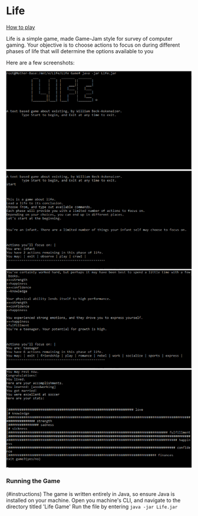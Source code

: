 # Life
[How to play](#instructions)

Life is a simple game, made Game-Jam style for survey of computer gaming. 
Your objective is to choose actions to focus on during different phases of life that will determine the options available to you

Here are a few screenshots:

![Life Start](https://github.com/williambeckaskenaizer/life-game/blob/master/images/life-start.PNG) ![Life Phase 1](https://github.com/williambeckaskenaizer/life-game/blob/master/images/life-phase-1.PNG)
![Life Teenager](https://github.com/williambeckaskenaizer/life-game/blob/master/images/life-teenager.PNG) ![Life End](https://github.com/williambeckaskenaizer/life-game/blob/master/images/life-end.PNG)

### Running the Game
(#instructions)
The game is written entirely in Java, so ensure Java is installed on your machine.
Open you machine's CLI, and navigate to the directory titled 'Life Game' 
Run the file by entering ``` java -jar Life.jar ```
